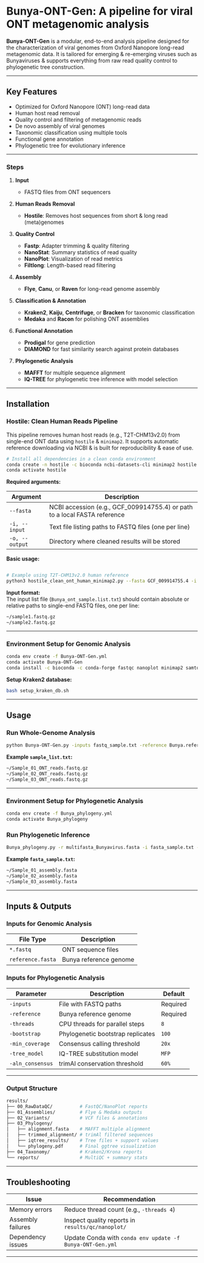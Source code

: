 # Bunya-ONT-Gen: A pipeline for viral ONT metagenomic analysis

**Bunya-ONT-Gen** is a modular, end-to-end analysis pipeline designed for the characterization of viral genomes from Oxford Nanopore long-read metagenomic data. It is tailored for emerging & re-emerging viruses such as Bunyaviruses & supports everything from raw read quality control to phylogenetic tree construction.

---

## Key Features

- Optimized for Oxford Nanopore (ONT) long-read data  
- Human host read removal  
- Quality control and filtering of metagenomic reads  
- De novo assembly of viral genomes  
- Taxonomic classification using multiple tools  
- Functional gene annotation  
- Phylogenetic tree for evolutionary inference  

---

### Steps

1. **Input**  
   - FASTQ files from ONT sequencers

2. **Human Reads Removal**  
   - **Hostile**: Removes host sequences from short & long read (meta)genomes

3. **Quality Control**  
   - **Fastp**: Adapter trimming & quality filtering  
   - **NanoStat**: Summary statistics of read quality  
   - **NanoPlot**: Visualization of read metrics  
   - **Filtlong**: Length-based read filtering  

4. **Assembly**  
   - **Flye**, **Canu**, or **Raven** for long-read genome assembly  

5. **Classification & Annotation**  
   - **Kraken2**, **Kaiju**, **Centrifuge**, or **Bracken** for taxonomic classification  
   - **Medaka** and **Racon** for polishing ONT assemblies  

6. **Functional Annotation**  
   - **Prodigal** for gene prediction  
   - **DIAMOND** for fast similarity search against protein databases  

7. **Phylogenetic Analysis**  
   - **MAFFT** for multiple sequence alignment  
   - **IQ-TREE** for phylogenetic tree inference with model selection  

---

## Installation

### Hostile: Clean Human Reads Pipeline

This pipeline removes human host reads (e.g., T2T-CHM13v2.0) from single-end ONT data using `hostile` & `minimap2`. It supports automatic reference downloading via NCBI & is built for reproducibility & ease of use.

```bash
# Install all dependencies in a clean conda environment
conda create -n hostile -c bioconda ncbi-datasets-cli minimap2 hostile
conda activate hostile
```

**Required arguments:**

| Argument      | Description |
|---------------|-------------|
| `--fasta`     | NCBI accession (e.g., GCF_009914755.4) or path to a local FASTA reference |
| `-i, --input` | Text file listing paths to FASTQ files (one per line) |
| `-o, --output`| Directory where cleaned results will be stored |

**Basic usage:**

```bash

# Example using T2T-CHM13v2.0 human reference
python3 hostile_clean_ont_human_minimap2.py --fasta GCF_009914755.4 -i sample.list.txt -o Clean
```

**Input format:**  
The input list file (`Bunya_ont_sample.list.txt`) should contain absolute or relative paths to single-end FASTQ files, one per line:

```bash
~/sample1.fastq.gz
~/sample2.fastq.gz
```

---

### Environment Setup for Genomic Analysis

```bash
conda env create -f Bunya-ONT-Gen.yml
conda activate Bunya-ONT-Gen
conda install -c bioconda -c conda-forge fastqc nanoplot minimap2 samtools bcftools medaka multiqc spades kraken2 mafft fasttree seqtk flye krona snpeff -y
```

**Setup Kraken2 database:**

```bash
bash setup_kraken_db.sh
```

---

## Usage

### Run Whole-Genome Analysis

```bash
python Bunya-ONT-Gen.py -inputs fastq_sample.txt -reference Bunya.reference.fasta 
```

**Example `sample_list.txt`:**

```bash
~/Sample_01_ONT_reads.fastq.gz
~/Sample_02_ONT_reads.fastq.gz
~/Sample_03_ONT_reads.fastq.gz
```

---

### Environment Setup for Phylogenetic Analysis

```bash
conda env create -f Bunya_phylogeny.yml
conda activate Bunya_phylogeny
```

### Run Phylogenetic Inference

```bash
Bunya_phylogeny.py -r multifasta_Bunyavirus.fasta -i fasta_sample.txt -o results -t 8 -b 100
```

**Example `fasta_sample.txt`:**

```bash
~/Sample_01_assembly.fasta
~/Sample_02_assembly.fasta
~/Sample_03_assembly.fasta
```

---

## Inputs & Outputs

### Inputs for Genomic Analysis

| File Type        | Description           |
|------------------|-----------------------|
| `*.fastq`        | ONT sequence files    |
| `reference.fasta`| Bunya reference genome|

### Inputs for Phylogenetic Analysis

| Parameter        | Description                       | Default   |
|------------------|-----------------------------------|-----------|
| `-inputs`        | File with FASTQ paths             | Required  |
| `-reference`     | Bunya reference genome            | Required  |
| `-threads`       | CPU threads for parallel steps    | `8`       |
| `-bootstrap`     | Phylogenetic bootstrap replicates | `100`    |
| `-min_coverage`  | Consensus calling threshold       | `20x`     |
| `-tree_model`    | IQ-TREE substitution model        | `MFP`     |
| `-aln_consensus` | trimAl conservation threshold     | `60%`     |

---

### Output Structure

```bash
results/
├── 00_RawDataQC/          # FastQC/NanoPlot reports
├── 01_Assemblies/         # Flye & Medaka outputs
├── 02_Variants/           # VCF files & annotations
├── 03_Phylogeny/
│   ├── alignment.fasta    # MAFFT multiple alignment
│   ├── trimmed_alignment/ # trimAl filtered sequences
│   ├── iqtree_results/    # Tree files + support values
│   └── phylogeny.pdf      # Final ggtree visualization
├── 04_Taxonomy/           # Kraken2/Krona reports
└── reports/               # MultiQC + summary stats
```

---

## Troubleshooting

| Issue             | Recommendation |
|-------------------|----------------|
| Memory errors     | Reduce thread count (e.g., `-threads 4`) |
| Assembly failures | Inspect quality reports in `results/qc/nanoplot/` |
| Dependency issues | Update Conda with `conda env update -f Bunya-ONT-Gen.yml` |

---
